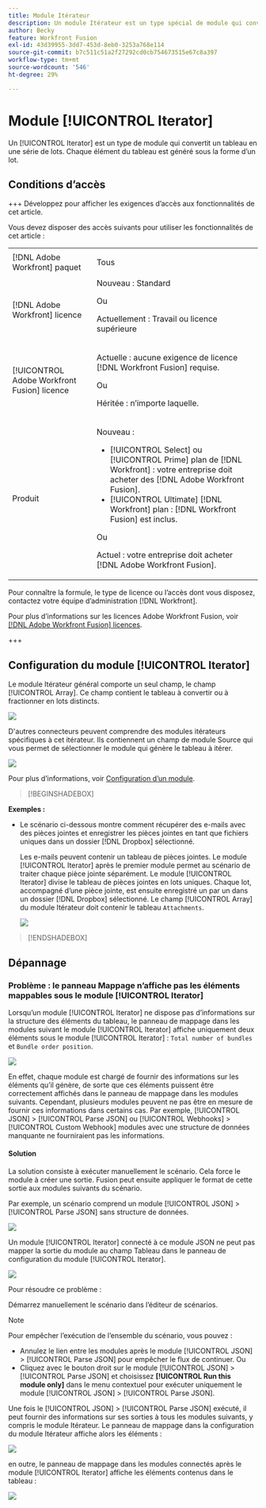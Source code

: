 ```yaml
---
title: Module Itérateur
description: Un module Itérateur est un type spécial de module qui convertit un tableau en une série de lots. Chaque élément du tableau est généré sous la forme d’un lot.
author: Becky
feature: Workfront Fusion
exl-id: 43d39955-3dd7-453d-8eb0-3253a768e114
source-git-commit: b7c511c51a2f27292cd0cb754673515e67c8a397
workflow-type: tm+mt
source-wordcount: '546'
ht-degree: 29%

---
```


# Module [!UICONTROL Iterator]

Un [!UICONTROL Iterator] est un type de module qui convertit un tableau en une série de lots. Chaque élément du tableau est généré sous la forme d’un lot.

## Conditions d’accès

+++ Développez pour afficher les exigences d’accès aux fonctionnalités de cet article.

Vous devez disposer des accès suivants pour utiliser les fonctionnalités de cet article :

<table style="table-layout:auto">
 <col> 
 <col> 
 <tbody> 
  <tr> 
    <td role="rowheader">[!DNL Adobe Workfront] paquet</td> 
   <td> <p>Tous</p> </td> 
  </tr> 
  <tr data-mc-conditions=""> 
   <td role="rowheader">[!DNL Adobe Workfront] licence</td> 
   <td> Nouveau : Standard<p>Ou</p><p>Actuellement : Travail ou licence supérieure</p> </td> 
  </tr> 
  <tr> 
   <td role="rowheader">[!UICONTROL Adobe Workfront Fusion] licence</td> 
   <td>
   <p>Actuelle : aucune exigence de licence [!DNL Workfront Fusion] requise.</p>
   <p>Ou</p>
   <p>Héritée : n’importe laquelle. </p>
   </td> 
  </tr> 
  <tr> 
   <td role="rowheader">Produit</td> 
   <td>
   <p>Nouveau :</p> <ul><li>[!UICONTROL Select] ou [!UICONTROL Prime] plan de [!DNL Workfront] : votre entreprise doit acheter des [!DNL Adobe Workfront Fusion].</li><li>[!UICONTROL Ultimate] [!DNL Workfront] plan : [!DNL Workfront Fusion] est inclus.</li></ul>
   <p>Ou</p>
   <p>Actuel : votre entreprise doit acheter [!DNL Adobe Workfront Fusion].</p>
   </td> 
  </tr>
 </tbody> 
</table>


Pour connaître la formule, le type de licence ou l’accès dont vous disposez, contactez votre équipe d’administration [!DNL Workfront].

Pour plus d’informations sur les licences Adobe Workfront Fusion, voir [[!DNL Adobe Workfront Fusion] licences](/help/workfront-fusion/set-up-and-manage-workfront-fusion/licensing-operations-overview/license-automation-vs-integration.md).

+++

## Configuration du module [!UICONTROL Iterator]

Le module Itérateur général comporte un seul champ, le champ [!UICONTROL Array]. Ce champ contient le tableau à convertir ou à fractionner en lots distincts.

![](assets/set-up-iterator.jpg)

D&#39;autres connecteurs peuvent comprendre des modules itérateurs spécifiques à cet itérateur. Ils contiennent un champ de module Source qui vous permet de sélectionner le module qui génère le tableau à itérer.

![](assets/specialized-iterators.jpg)

Pour plus d’informations, voir [Configuration d’un module](/help/workfront-fusion/create-scenarios/add-modules/configure-a-modules-settings.md).

>[!BEGINSHADEBOX]

**Exemples :**

* Le scénario ci-dessous montre comment récupérer des e-mails avec des pièces jointes et enregistrer les pièces jointes en tant que fichiers uniques dans un dossier [!DNL Dropbox] sélectionné.

  Les e-mails peuvent contenir un tableau de pièces jointes. Le module [!UICONTROL Iterator] après le premier module permet au scénario de traiter chaque pièce jointe séparément. Le module [!UICONTROL Iterator] divise le tableau de pièces jointes en lots uniques. Chaque lot, accompagné d’une pièce jointe, est ensuite enregistré un par un dans un dossier [!DNL Dropbox] sélectionné. Le champ [!UICONTROL Array] du module Itérateur doit contenir le tableau `Attachments`.

  ![](assets/attachments-array.jpg)

>[!ENDSHADEBOX]


## Dépannage

### Problème : le panneau Mappage n’affiche pas les éléments mappables sous le module [!UICONTROL Iterator]

Lorsqu’un module [!UICONTROL Iterator] ne dispose pas d’informations sur la structure des éléments du tableau, le panneau de mappage dans les modules suivant le module [!UICONTROL Iterator] affiche uniquement deux éléments sous le module [!UICONTROL Iterator] : `Total number of bundles` et `Bundle order position`.

![](assets/mapping-panel-doesnt-display.png)

En effet, chaque module est chargé de fournir des informations sur les éléments qu’il génère, de sorte que ces éléments puissent être correctement affichés dans le panneau de mappage dans les modules suivants. Cependant, plusieurs modules peuvent ne pas être en mesure de fournir ces informations dans certains cas. Par exemple, [!UICONTROL JSON] > [!UICONTROL Parse JSON] ou [!UICONTROL Webhooks] > [!UICONTROL Custom Webhook] modules avec une structure de données manquante ne fourniraient pas les informations.

#### Solution

La solution consiste à exécuter manuellement le scénario. Cela force le module à créer une sortie. Fusion peut ensuite appliquer le format de cette sortie aux modules suivants du scénario.

Par exemple, un scénario comprend un module [!UICONTROL JSON] > [!UICONTROL Parse JSON] sans structure de données.

![](assets/json-parse-json.png)

Un module [!UICONTROL Iterator] connecté à ce module JSON ne peut pas mapper la sortie du module au champ Tableau dans le panneau de configuration du module [!UICONTROL Iterator].

![](assets/connect-iterator-module.png)

Pour résoudre ce problème :

Démarrez manuellement le scénario dans l’éditeur de scénarios.

>[!NOTE]
>
>Pour empêcher l’exécution de l’ensemble du scénario, vous pouvez :
>
>* Annulez le lien entre les modules après le module [!UICONTROL JSON] > [!UICONTROL Parse JSON] pour empêcher le flux de continuer.
>   Ou
>* Cliquez avec le bouton droit sur le module [!UICONTROL JSON] > [!UICONTROL Parse JSON] et choisissez **[!UICONTROL Run this module only]** dans le menu contextuel pour exécuter uniquement le module [!UICONTROL JSON] > [!UICONTROL Parse JSON].

Une fois le [!UICONTROL JSON] > [!UICONTROL Parse JSON] exécuté, il peut fournir des informations sur ses sorties à tous les modules suivants, y compris le module Itérateur. Le panneau de mappage dans la configuration du module Itérateur affiche alors les éléments :

![](assets/mapping-panel-displays-items.png)

en outre, le panneau de mappage dans les modules connectés après le module [!UICONTROL Iterator] affiche les éléments contenus dans le tableau :

![](assets/items-contained-in-array.png)
